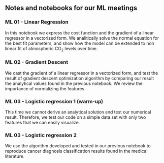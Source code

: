 ## Notes and notebooks for our ML meetings

### ML 01 - Linear Regression
In this notebook we express the cost function and the gradient of a linear regressor in a vectorized form.
We analitically solve the normal equation for the best fit parameters, and show how the model can be extended to non linear fit of atmospheric CO<sub>2</sub> levels over time.

### ML 02 - Gradient Descent
We cast the gradient of a linear regressor in a vectorized form, and test the result of gradient descent optimization algorithm by comparing our result the analytical values found in the previous notebook. We review the importance of normalizing the features.

### ML 03 - Logistic regression 1 (warm-up)
This time we cannot derive an analytical solution and test our numerical result. Therefore, we test our code on a simple data set with only two features that we can easily visualize.

### ML 03 - Logistic regression 2
We use the algorithm developed and tested in our previous notebook to reproduce cancer diagnosis classification results found in the medical literature.
